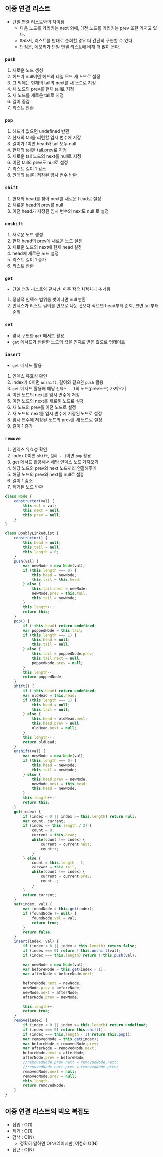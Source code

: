 ## 이중 연결 리스트

- 단일 연결 리스트와의 차이점
    - 다음 노드를 가리키는 next 외에, 이전 노드를 가리키는 prev 또한 가지고 있다.
    - 따라서, 리스트를 반대로 순회할 경우 더 간단히 구현할 수 있다.
    - 단점은, 메모리가 단일 연결 리스트에 비해 더 많이 든다.

### `push`

1. 새로운 노드 생성
2. 헤드가 null이면 헤드와 테일 모드 새 노드로 설정
3. 그 외에는 현재의 tail의 next를 새 노드로 지정
4. 새 노드의 prev를 현재 tail로 지정
5. 새 노드를 새로운 tail로 지정
6. 길이 증감
7. 리스트 반환

### `pop`

1. 헤드가 없으면 undefined 반환
2. 현재의 tail을 리턴할 임시 변수에 저장
3. 길이가 1이면 head와 tail 모두 null
4. 현재의 tail을 tail.prev로 지정
5. 새로운 tail 노드의 next를 null로 지정
6. 이전 tail의 prev도 null로 설정
7. 리스트 길이 1 감소
8. 원래의 tail이 저장된 임시 변수 반환

### `shift`

1. 현재의 head를 찾아 next를 새로운 head로 설정
2. 새로운 head의 prev를 null
3. 이전 head가 저장된 임시 변수의 next도 null 로 설정

### `unshift`

1. 새로운 노드 생성
2. 현재 head의 prev에 새로운 노드 설정
3. 새로운 노드의 next에 현재 head 설정
4. head에 새로운 노드 설정
5. 리스트 길이 1 증가
6. 리스트 반환

### `get`

- 단일 연결 리스트와 같지만, 아주 작은 최적화가 추가됨
1. 정상적 인덱스 범위를 벗어나면 null 반환
2. 인덱스가 리스트 길이를 반으로 나눈 것보다 작으면 head부터 순회, 크면 tail부터 순회

### `set`

- 앞서 구현한 `get` 메서드 활용
- `get` 메서드가 반환한 노드의 값을 인자로 받은 값으로 업데이트

### `insert`

- `get` 메서드 활용
1. 인덱스 유효성 확인
2. index가 0이면 `unshift`, 길이와 같으면 `push` 활용
3. `get` 메서드 활용해 해당 `인덱스 - 1`의 노드(prev노드) 가져오기
4. 이전 노드의 next를 임시 변수에 저장
5. 이전 노드의 next를 새로운 노드로 설정
6. 새 노드의 prev를 이전 노드로 설정
7. 새 노드의 next를 임시 변수에 저장된 노드로 설정
8. 임시 변수에 저장된 노드의 prev를 새 노드로 설정
9. 길이 1 증가

### `remove`

1. 인덱스 유효성 확인
2. index 0이면 `shift`, `길이 - 1`이면 `pop` 활용
3. get 메서드 활용해서 해당 인덱스 노드 가져오기
4. 해당 노드의 prev와 next 노드끼리 연결해주기
5. 해당 노드의 prev와 next를 null로 설정
6. 길이 1 감소
7. 제거된 노드 반환

```jsx
class Node {
	constructor(val) {
		this.val = val;
		this.next = null;
		this.prev = null;
	}
}

class DoublyLinkedList {
	constructor() {
		this.head = null;
		this.tail = null;
		this.length = 0;
	}
	push(val) {
		var newNode = new Node(val);
		if (this.length === 0) {
			this.head = newNode;
			this.tail = this.head;
		} else {
			this.tail.next = newNode;
			newNode.prev = this.tail;
			this.tail = newNode;
		}
		this.length++;
		return this;
	}
	pop() {
		if (!this.head) return undefined;
		var poppedNode = this.tail;
		if (this.length === 1) {
			this.head = null;
			this.tail = null;
		} else {
			this.tail = poppedNode.prev;
			this.tail.next = null;
			poppedNode.prev = null;
		}
		this.length--;
		return poppedNode;
	}
	shift() {
		if (!this.head) return undefined;
		var oldHead = this.head;
		if (this.length === 1) {
			this.head = null;
			this.tail = null;
		} else {
			this.head = oldHead.next;
			this.head.prev = null;
			oldHead.next = null;
		}
		this.length--;
		return oldHead;
	}
	unshift(val) {
		var newNode = new Node(val);
		if (this.length === 0) {
			this.head = newNode;
			this.tail = newNode;
		} else {
			this.head.prev = newNode;
			newNode.next = this.head;
			this.head = newNode;
		}
		this.length++;
		return this;
	}
	get(index) {
		if (index < 0 || index >= this.length) return null;
		var count, current;
		if (index <= this.length / 2) {
			count = 0;
			current = this.head;
			while(count !== index) {
				current = current.next;
				count++;
			}
		} else {
			count = this.length - 1;
			current = this.tail;
			while(count !== index) {
				current = current.prev;
				count--;
			}
		}
		return current;
	}
	set(index, val) {
		var foundNode = this.get(index);
		if (foundNode != null) {
			foundNode.val = val;
			return true;
		}
		return false;
	}
	insert(index, val) {
		if (index < 0 || index > this.length) return false;
		if (index === 0) return !!this.unshift(val);
		if (index === this.length) return !!this.push(val);
		
		var newNode = new Node(val);
		var beforeNode = this.get(index - 1);
		var afterNode = beforeNode.next;
		
		beforeNode.next = newNode;
		newNode.prev = beforeNode;
		newNode.next = afterNode;
		afterNode.prev = newNode;
		
		this.length++;
		return true;
	}
	remove(index) {
		if (index < 0 || index >= this.length) return undefined;
		if (index === 0) return this.shift();
		if (index === this.length - 1) return this.pop();
		var removedNode = this.get(index);
		var beforeNode = removedNode.prev;
		var afterNode = removedNode.next;
		beforeNode.next = afterNode;
		afterNode.prev = beforeNode;
		//removedNode.prev.next = removedNode.next;
		//removedNode.next.prev = removedNode.prev;
		removedNode.next = null;
		removedNode.prev = null;
		this.length--;
		return removedNode;
	}
}
```

## 이중 연결 리스트의 빅오 복잡도

- 삽입 : O(1)
- 제거 : O(1)
- 검색 : O(N)
    - 정확히 말하면 O(N/2)이지만, 여전히 O(N)
- 접근 : O(N)
